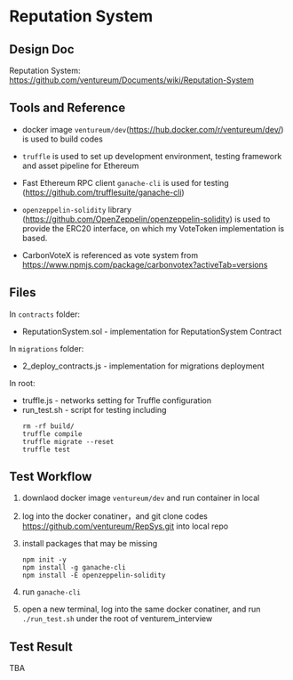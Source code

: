 # Reputation System

## Design Doc

Reputation System: https://github.com/ventureum/Documents/wiki/Reputation-System

## Tools and Reference

* docker image `ventureum/dev`(https://hub.docker.com/r/ventureum/dev/) is used to build codes 

* `truffle` is used to set up development environment, testing framework and asset pipeline for Ethereum

* Fast Ethereum RPC client `ganache-cli` is used for testing (https://github.com/trufflesuite/ganache-cli)

* `openzeppelin-solidity` library (https://github.com/OpenZeppelin/openzeppelin-solidity) is used to 
  provide the ERC20 interface, on which my VoteToken implementation is based.
  
* CarbonVoteX is referenced as vote system from https://www.npmjs.com/package/carbonvotex?activeTab=versions

## Files
In `contracts` folder:
  * ReputationSystem.sol - implementation for ReputationSystem Contract

In `migrations` folder:
  * 2_deploy_contracts.js - implementation for migrations deployment

In root:
  * truffle.js - networks setting for Truffle configuration
  * run_test.sh - script for testing including 
    ```
    rm -rf build/
    truffle compile
    truffle migrate --reset
    truffle test
    ``` 

## Test Workflow

1. downlaod docker image `ventureum/dev` and run container in local

2. log into the docker conatiner，and git clone codes https://github.com/ventureum/RepSys.git into local repo

3. install packages that may be missing 
   ```
   npm init -y
   npm install -g ganache-cli
   npm install -E openzeppelin-solidity
   ``` 
4. run `ganache-cli`

5. open a new terminal, log into the same docker conatiner, and run `./run_test.sh` under the root of venturem_interview

## Test Result

TBA